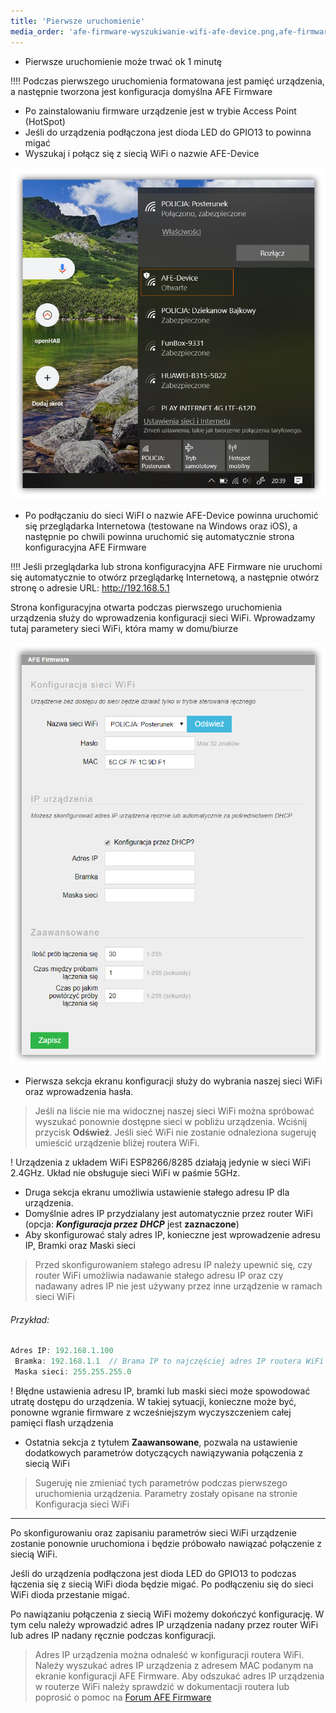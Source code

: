 ```yaml
---
title: 'Pierwsze uruchomienie'
media_order: 'afe-firmware-wyszukiwanie-wifi-afe-device.png,afe-firmware-konfiguracja-wiifi-pierwsze-uruchomienie.png'
---
```


* Pierwsze uruchomienie może trwać ok 1 minutę

!!!! Podczas pierwszego uruchomienia formatowana jest pamięć urządzenia, a następnie tworzona jest konfiguracja domyślna AFE Firmware

* Po zainstalowaniu firmware urządzenie jest w trybie Access Point (HotSpot)
* Jeśli do urządzenia podłączona jest dioda LED do GPIO13 to powinna migać
* Wyszukaj i połącz się z siecią WiFi o nazwie AFE-Device

![](afe-firmware-wyszukiwanie-wifi-afe-device.png)

* Po podłączaniu do sieci WiFI o nazwie AFE-Device powinna uruchomić się przeglądarka Internetowa (testowane na Windows oraz iOS), a następnie po chwili powinna uruchomić się automatycznie strona konfiguracyjna AFE Firmware

!!!! Jeśli przeglądarka lub strona konfiguracyjna AFE Firmware nie uruchomi się automatycznie to otwórz przeglądarkę Internetową, a następnie otwórz stronę o adresie URL: http://192.168.5.1

Strona konfiguracyjna otwarta podczas pierwszego uruchomienia urządzenia służy do wprowadzenia konfiguracji sieci WiFi. Wprowadzamy tutaj parametery sieci WiFi, która mamy w domu/biurze

![](afe-firmware-konfiguracja-wiifi-pierwsze-uruchomienie.png)

* Pierwsza sekcja ekranu konfiguracji służy do wybrania naszej sieci WiFi oraz wprowadzenia hasła.
>Jeśli na liście nie ma widocznej naszej sieci WiFi można spróbować wyszukać ponownie dostępne sieci w pobliżu urządzenia. Wciśnij przycisk **Odśwież**. Jeśli sieć WiFi nie zostanie odnaleziona sugeruję umieścić urządzenie bliżej routera WiFi.

! Urządzenia z układem WiFi ESP8266/8285 działają jedynie w sieci WiFi 2.4GHz. Układ nie obsługuje sieci WiFi w paśmie 5GHz.

* Druga sekcja ekranu umożliwia ustawienie stałego adresu IP dla urządzenia.
* Domyślnie adres IP przydzialany jest automatycznie przez router WiFi (opcja: **_Konfiguracja przez DHCP_** jest **zaznaczone**)
* Aby skonfigurować staly adres IP, konieczne jest wprowadzenie adresu IP, Bramki oraz Maski sieci
>Przed skonfigurowaniem stałego adresu IP należy upewnić się, czy router WiFi umożliwia nadawanie stałego adresu IP oraz czy nadawany adres IP nie jest używany przez inne urządzenie w ramach sieci WiFi

###### Przykład: 
```js
Adres IP: 192.168.1.100
 Bramka: 192.168.1.1  // Brama IP to najczęściej adres IP routera WiFi
 Maska sieci: 255.255.255.0
```

! Błędne ustawienia adresu IP, bramki lub maski sieci może spowodować utratę dostępu do urządzenia. W takiej sytuacji, konieczne może być, ponowne wgranie firmware z wcześniejszym wyczyszczeniem całej pamięci flash urządzenia 

* Ostatnia sekcja z tytułem **Zaawansowane**, pozwala na ustawienie dodatkowych parametrów dotyczących nawiązywania połączenia z siecią WiFi
>Sugeruję nie zmieniać tych parametrów podczas pierwszego uruchomienia urządzenia. Parametry zostały opisane na stronie Konfiguracja sieci WiFi

---
Po skonfigurowaniu oraz zapisaniu parametrów sieci WiFi urządzenie zostanie ponownie uruchomiona i będzie próbowało nawiązać połączenie z siecią WiFi.

Jeśli do urządzenia podłączona jest dioda LED do GPIO13 to podczas łączenia się z siecią WiFi dioda będzie migać. Po podłączeniu się do sieci WiFi dioda przestanie migać.

Po nawiązaniu połączenia z siecią WiFi możemy dokończyć konfigurację. W tym celu należy wprowadzić adres IP urządzenia nadany przez router WiFi lub adres IP nadany ręcznie podczas konfiguracji.

>Adres IP urządzenia można odnaleść w konfiguracji routera WiFi. Należy wyszukać adres IP urządzenia z adresem MAC podanym na ekranie konfiguracji AFE Firmware. 
>Aby odszukać adres IP urządzenia w routerze WiFi należy sprawdzić w dokumentacji routera lub poprosić o pomoc na [Forum AFE Firmware](https://www.smartnydom.pl/forum/afe-firmware/?target=_blank)